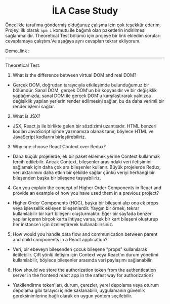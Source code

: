 <h1 align="center">İLA Case Study</h1>

Öncelikle tarafıma göndermiş olduğunuz çalışma için çok teşekkür ederim.
Projeyi ilk olarak ```npm i``` komutu ile bağımlı olan paketlerin indirilmesi sağlanmalıdır.
Theoretical Test bölümü için projeye bir link ekledim soruları cevaplamaya çalıştım.Ve aşağıya aynı cevapları tekrar ekliyorum.

Demo_link : 

___


Theoretical Test:

1. What is the difference between virtual DOM and real DOM?
  - Gerçek DOM, doğrudan tarayıcıyla etkileşimde bulunduğumuz bir bölümdür. Sanal DOM, gerçek DOM'un bir kopyasıdır ve bir değişiklik yaptığımızda, sanal DOM ile gerçek DOM'u karşılaştırarak yalnızca değişiklik yapılan yerlerin render edilmesini sağlar, bu da daha verimli bir render işlemi sağlar.
2. What is JSX?
  - JSX, React.js ile birlikte gelen bir sözdizimi uzantısıdır. HTML benzeri kodları JavaScript içinde yazmamıza olanak tanır, böylece HTML ve JavaScript kodlarını birleştirebiliriz.
3. Why one choose React Context over Redux?
  - Daha küçük projelerde, ek bir paket eklemek yerine Context kullanmak tercih edilebilir. Ancak Context, bileşenler arasındaki veri iletişimini sağlamak için daha çok ara bileşenler kullanır. Büyük projelerde Redux, veri aktarımını daha etkin bir şekilde sağlar çünkü veriyi herhangi bir bileşenden başka bir bileşene taşıyabiliriz.
4. Can you explain the concept of Higher Order Components in React and provide an example of 
how you have used them in a previous project?
  - Higher Order Components (HOC), başka bir bileşeni alıp ona ek props veya işlevsellik ekleyen bileşenlerdir. Yaygın bir örnek, tekrar kullanılabilir bir kart bileşeni oluşturmaktır. Eğer bir sayfada benzer yapılar içeren birçok karta ihtiyaç varsa, tek bir kart bileşeni oluşturup her instance'ı için özelleştirerek kullanabilirsiniz.
5. How would you handle data flow and communication between parent and child components in 
a React application?
  - Veri, bir ebeveyn bileşenden çocuk bileşene "props" kullanılarak iletilebilir. Çift yönlü iletişim için Context veya React'ın durum yönetimi kullanılabilir, böylece bileşenler arasında veri paylaşımı sağlanabilir.
6. How should we store the authorization token from the authentication server in the frontend
react app in the safest way for authorization?
  - Yetkilendirme token'ları, durum, çerezler, yerel depolama veya oturum depolama gibi tarayıcı içinde saklanabilir, uygulamanın güvenlik gereksinimlerine bağlı olarak en uygun yöntem seçilebilir.
